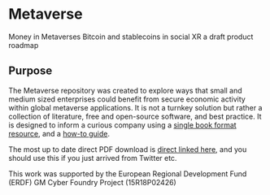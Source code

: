 # Metaverse

Money in Metaverses
Bitcoin and stablecoins in  social XR
a draft product roadmap

## Purpose

The Metaverse repository was created to explore ways that small and medium sized enterprises could benefit from secure economic activity within global metaverse applications. It is not a turnkey solution but rather a collection of literature, free and open-source software, and best practice. It is designed to inform a curious company using a [single book format resource](https://github.com/flossverse/origin/raw/draft/Book/metaverseBTC.pdf), and a [how-to guide](https://github.com/flossverse/origin/tree/main/Lab).

The most up to date direct PDF download is [direct linked here](https://github.com/GMCyberFoundry/Metaverse/raw/draft/Book/metaverseBTC.pdf), and you should use this if you just arrived from Twitter etc.

This work was supported by the European Regional Development Fund (ERDF) GM Cyber Foundry Project (15R18P02426)
